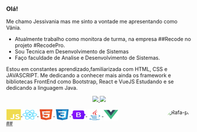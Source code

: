
### Olá! 
Me chamo Jessivania  mas me sinto a vontade me apresentando como Vânia. 


- Atualmente trabalho como monitora de turma, na empresa ##Recode no projeto #RecodePro.
- Sou Tecnica em Desenvolvimento de Sistemas
- Faço faculdade de Analise e Desenvolvimento de Sistemas. 

Estou em constantes aprendizado,familiarizada com HTML, CSS e JAVASCRIPT.
Me dedicando a conhecer mais ainda os framework e bibliotecas FrontEnd como Bootstrap, React e VueJS
Estudando e se dedicando a linguagem Java. 

<div align="center">
  <a href="https://github.com/Vaniajb">
  <img height="180em" src="https://github-readme-stats.vercel.app/api?username=Vaniajb&show_icons=true&theme=dark&include_all_commits=true&count_private=true"/>
  <img height="180em" src="https://github-readme-stats.vercel.app/api/top-langs/?username=Vaniajb&layout=compact&langs_count=7&theme=dracula"/>
</div>


<div style="display: inline_block"><br>
  <img align="center" alt="Rafa-Js" height="30" width="40" src="https://raw.githubusercontent.com/devicons/devicon/master/icons/javascript/javascript-plain.svg">
  <img align="center" alt="Rafa-React" height="30" width="40" src="https://raw.githubusercontent.com/devicons/devicon/master/icons/react/react-original.svg">
  <img align="center" alt="Rafa-HTML" height="30" width="40" src="https://raw.githubusercontent.com/devicons/devicon/master/icons/html5/html5-original.svg">
  <img align="center" alt="Rafa-CSS" height="30" width="40" src="https://raw.githubusercontent.com/devicons/devicon/master/icons/css3/css3-original.svg">
  <img align="center" alt="Rafa-Python" height="30" width="40" src="https://raw.githubusercontent.com/devicons/devicon/master/icons/bootstrap/bootstrap-original.svg">
  <img align="center" alt="Rafa-Csharp" height="30" width="40" src="https://raw.githubusercontent.com/devicons/devicon/master/icons/java/java-original.svg">
  <img align="center" alt="Rafa-Csharp" height="30" width="40" src="https://raw.githubusercontent.com/devicons/devicon/master/icons/vuejs/vuejs-original.svg">
  <img align="right" alt="Rafa-pic" height="150" style="border-radius:50px;" src="https://picrew.me/shareImg/org/202207/338224_W0ngKhTk.png">
</div>
##
<div>
<a href="https://www.linkedin.com/in/jessivania-barbosa-030009176/" target="_blank"><img src="https://img.shields.io/badge/-LinkedIn-%230077B5?style=for-the-badge&logo=l
</div>
